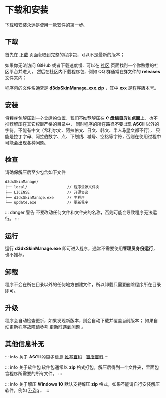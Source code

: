 # 下载和安装

下载和安装永远是使用一款软件的第一步。

## 下载

首先在 [下载](/resources/download) 页面获取到完整的程序包，可以不是最新的版本；

如果你无法访问 GitHub 或者下载速度慢，可以在 [社区](/help/community) 页面找到一个你熟悉的社区平台并进入，
然后在社区内下载程序包，例如 QQ 群通常在群文件的 **releases** 文件夹内；

程序包的文件名通常是 **d3dxSkinManage_xxx.zip** ，其中 **xxx** 是程序版本号。


## 安装

将程序包解压到一个合适的位置，我们不推荐解压在 **C 盘根目录**和**桌面**上，也不推荐解压在其它权限严格的目录中，
同时程序的所在路径不要出现 **ASCII** 以外的字符，不能有中文（希利尔文、阿拉伯文、日文、韩文、半人马星文都不行），
只能是拉丁字母、阿拉伯数字、点、下划线、减号、空格等字符，否则在使用过程中可能会出现各种问题。


## 检查

请确保解压后至少包含如下文件

``` TEXT
d3dxSkinManage/
├── local/                  // 程序资源文件夹
├── LICENSE                 // 开源协议
├── d3dxSkinManage.exe      // 主程序
└── update.exe              // 更新程序
```

::: danger 警告
不要改动任何文件和文件夹的名称，否则可能会导致程序无法运行。
:::


## 运行

运行 **d3dxSkinManage.exe** 即可进入程序，通常不需要使用**管理员身份运行**，也不推荐。


## 卸载

程序不会在所在目录以外的任何地方创建文件，所以卸载只需要删除程序所在目录即可。


## 升级

程序会自动检查更新，如果发现新版本，则会自动下载并覆盖当前版本；
如果自动更新程序故障请参考 [更新时遇到问题](/help/update-problem) 。


## 其他信息补充

::: info 关于 **ASCII** 的更多信息
[维基百科](https://zh.wikipedia.org/wiki/ASCII)　[百度百科](https://baike.baidu.com/item/ASCII)
:::

::: info 关于软件包
软件包通常以 **zip** 格式打包，解压后得到一个文件夹，里面包含程序所需要的所有文件。
:::

::: info 关于解压
**Windows 10** 默认支持解压 **zip** 格式，如果不能请自行安装解压软件，例如 [7-Zip](https://www.7-zip.org/) 。
:::
